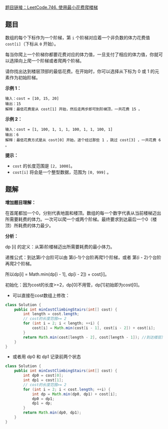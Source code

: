 [题目链接：LeetCode.746. 使用最小花费爬楼梯](https://leetcode-cn.com/problems/min-cost-climbing-stairs/)

## 题目

数组的每个下标作为一个阶梯，第 `i` 个阶梯对应着一个非负数的体力花费值 `cost[i]`（下标从 `0` 开始）。

每当你爬上一个阶梯你都要花费对应的体力值，一旦支付了相应的体力值，你就可以选择向上爬一个阶梯或者爬两个阶梯。

请你找出达到楼层顶部的最低花费。在开始时，你可以选择从下标为 0 或 1 的元素作为初始阶梯。

**示例 1：**

```
输入：cost = [10, 15, 20]
输出：15
解释：最低花费是从 cost[1] 开始，然后走两步即可到阶梯顶，一共花费 15 。
```

 **示例 2：**

```
输入：cost = [1, 100, 1, 1, 1, 100, 1, 1, 100, 1]
输出：6
解释：最低花费方式是从 cost[0] 开始，逐个经过那些 1 ，跳过 cost[3] ，一共花费 6 。
```

**提示：**

- `cost` 的长度范围是 `[2, 1000]`。
- `cost[i]` 将会是一个整型数据，范围为 `[0, 999]` 。

## 题解

**增加题目理解：**

在首尾都加一个0，分别代表地面和楼顶。数组的每一个数字代表从当前楼梯迈出所需要耗费的体力。一次可以爬一个或两个阶梯。最终要求到达最后一个0（楼顶）所耗费的体力最少。

**分析：**

dp [i] 的定义：从第i阶楼梯迈出所需要耗费的最小体力。

递推公式：到达第i个台阶可以由 第(i-1)个台阶再爬1个阶梯，或者 第(i - 2)个台阶再爬2个阶梯。

所以dp[i] = Math.min(dp[i - 1], dp[i - 2]) + cost[i]。

初始化：因为cost的长度>=2，dp[0]不用管，dp[1]初始即为cost[0]。

* 可以直接在cost数组上修改：

```java
class Solution {
    public int minCostClimbingStairs(int[] cost) {
        int length = cost.length; 
        // cost的长度范围>= 2
        for (int i = 2; i < length; ++i) {
            cost[i] = Math.min(cost[i - 1], cost[i - 2]) + cost[i];
        }
        return Math.min(cost[length - 2], cost[length - 1]); //到达楼层顶部：可以倒数第一个阶梯或 倒数第二个阶梯迈出到达
    }
}
```

* 或者用 dp0 和 dp1 记录前两个状态

```java
class Solution {
    public int minCostClimbingStairs(int[] cost) {
        int dp0 = cost[0];
        int dp1 = cost[1];
        // cost的长度范围>= 2
        for (int i = 2; i < cost.length; ++i) {
            int dp = Math.min(dp0, dp1) + cost[i];
            dp0 = dp1;
            dp1 = dp;
        }
        return Math.min(dp0, dp1);
    }
}
```

